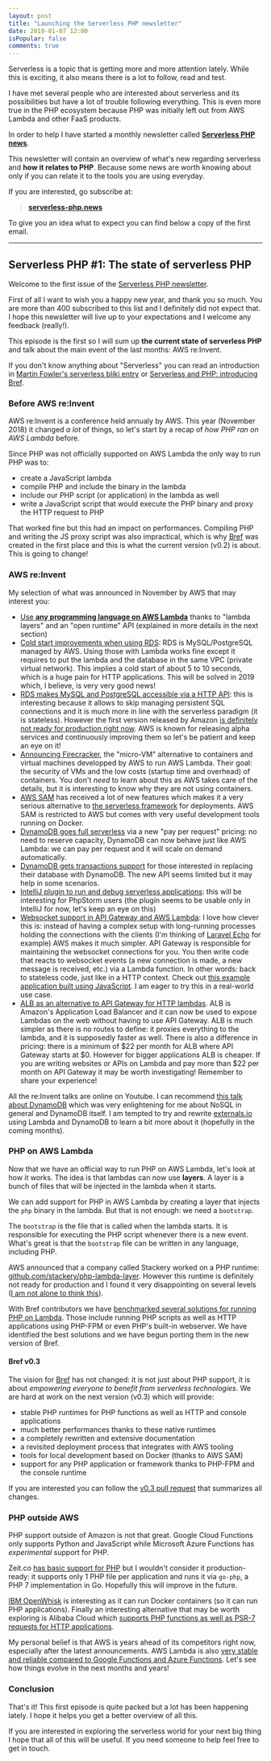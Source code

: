 ```yaml
---
layout: post
title: "Launching the Serverless PHP newsletter"
date: 2019-01-07 12:00
isPopular: false
comments: true
---
```


Serverless is a topic that is getting more and more attention lately. While this is exciting, it also means there is a lot to follow, read and test.

I have met several people who are interested about serverless and its possibilities but have a lot of trouble following everything. This is even more true in the PHP ecosystem because PHP was initially left out from AWS Lambda and other FaaS products.

In order to help I have started a monthly newsletter called **[Serverless PHP news](https://serverless-php.news/)**.

This newsletter will contain an overview of what's new regarding serverless and **how it relates to PHP**. Because some news are worth knowing about only if you can relate it to the tools you are using everyday.

If you are interested, go subscribe at:

> **[serverless-php.news](https://serverless-php.news/)**

To give you an idea what to expect you can find below a copy of the first email.

---

## Serverless PHP #1: The state of serverless PHP

Welcome to the first issue of the [Serverless PHP newsletter](https://serverless-php.news/).

First of all I want to wish you a happy new year, and thank you so much. You are more than 400 subscribed to this list and I definitely did not expect that. I hope this newsletter will live up to your expectations and I welcome any feedback (really!).

This episode is the first so I will sum up **the current state of serverless PHP** and talk about the main event of the last months: AWS re:Invent.

If you don't know anything about "Serverless" you can read an introduction in [Martin Fowler's serverless bliki entry](https://martinfowler.com/bliki/Serverless.html) or [Serverless and PHP: introducing Bref](https://mnapoli.fr/serverless-php/).

### Before AWS re:Invent

AWS re:Invent is a conference held annualy by AWS. This year (November 2018) it changed *a lot* of things, so let's start by a recap of *how PHP ran on AWS Lambda* before.

Since PHP was not officially supported on AWS Lambda the only way to run PHP was to:

- create a JavaScript lambda
- compile PHP and include the binary in the lambda
- include our PHP script (or application) in the lambda as well
- write a JavaScript script that would execute the PHP binary and proxy the HTTP request to PHP

That worked fine but this had an impact on performances. Compiling PHP and writing the JS proxy script was also impractical, which is why [Bref](https://github.com/mnapoli/bref) was created in the first place and this is what the current version (v0.2) is about. This is going to change!

### AWS re:Invent

My selection of what was announced in November by AWS that may interest you:

- [Use **any programming language on AWS Lambda**](https://aws.amazon.com/blogs/aws/new-for-aws-lambda-use-any-programming-language-and-share-common-components/) thanks to "lambda layers" and an "open runtime" API (explained in more details in the next section)
- [Cold start improvements when using RDS](https://twitter.com/jeremy_daly/status/1068272580556087296): RDS is MySQL/PostgreSQL managed by AWS. Using those with Lambda works fine except it requires to put the lambda and the database in the same VPC (private virtual network). This implies a cold start of about 5 to 10 seconds, which is a huge pain for HTTP applications. This will be solved in 2019 which, I believe, is very very good news!
- [RDS makes MySQL and PostgreSQL accessible via a HTTP API](https://aws.amazon.com/about-aws/whats-new/2018/11/aurora-serverless-data-api-beta/): this is interesting because it allows to skip managing persistent SQL connections and it is much more in line with the serverless paradigm (it is stateless). However the first version released by Amazon [is definitely not ready for production right now](https://www.jeremydaly.com/aurora-serverless-data-api-a-first-look/). AWS is known for releasing alpha services and continuously improving them so let's be patient and keep an eye on it!
- [Announcing Firecracker](https://aws.amazon.com/blogs/aws/firecracker-lightweight-virtualization-for-serverless-computing/), the "micro-VM" alternative to containers and virtual machines developped by AWS to run AWS Lambda. Their goal: the security of VMs and the low costs (startup time and overhead) of containers. You don't *need* to learn about this as AWS takes care of the details, but it is interesting to know why they are not using containers.
- [AWS SAM](https://github.com/awslabs/aws-sam-cli) has received a lot of new features which makes it a very serious alternative to [the serverless framework](https://serverless.com/) for deployments. AWS SAM is restricted to AWS but comes with very useful development tools running on Docker.
- [DynamoDB goes full serverless](https://aws.amazon.com/blogs/aws/amazon-dynamodb-on-demand-no-capacity-planning-and-pay-per-request-pricing/) via a new "pay per request" pricing: no need to reserve capacity, DynamoDB can now behave just like AWS Lambda: we can pay per request and it will scale on demand automatically.
- [DynamoDB gets transactions support](https://aws.amazon.com/blogs/aws/new-amazon-dynamodb-transactions/) for those interested in replacing their database with DynamoDB. The new API seems limited but it may help in some scenarios.
- [IntelliJ plugin to run and debug serverless applications](https://aws.amazon.com/blogs/aws/new-aws-toolkits-for-pycharm-intellij-preview-and-visual-studio-code-preview/): this will be interesting for PhpStorm users (the plugin seems to be usable only in IntelliJ for now, let's keep an eye on this)
- [Websocket support in API Gateway and AWS Lambda](https://aws.amazon.com/blogs/compute/announcing-websocket-apis-in-amazon-api-gateway/): I love how clever this is: instead of having a complex setup with long-running processes holding the connections with the clients (I'm thinking of [Laravel Echo](https://laravel.com/docs/5.7/broadcasting) for example) AWS makes it much simpler. API Gateway is responsible for maintaining the websocket connections for you. You then write code that reacts to websocket events (a new connection is made, a new message is received, etc.) via a Lambda function. In other words: back to stateless code, just like in a HTTP context. Check out [this example application built using JavaScript](https://github.com/aws-samples/simple-websockets-chat-app). I am eager to try this in a real-world use case.
- [ALB as an alternative to API Gateway for HTTP lambdas](https://aws.amazon.com/blogs/networking-and-content-delivery/lambda-functions-as-targets-for-application-load-balancers/). ALB is Amazon's Application Load Balancer and it can now be used to expose Lambdas on the web without having to use API Gateway. ALB is much simpler as there is no routes to define: it proxies everything to the lambda, and it is supposedly faster as well. There is also a difference in pricing: there is a minimum of $22 per month for ALB where API Gateway starts at $0. However for bigger applications ALB is cheaper. If you are writing websites or APIs on Lambda and pay more than $22 per month on API Gateway it may be worth investigating! Remember to share your experience!

All the re:Invent talks are online on Youtube. I can recommend [this talk about DynamoDB](https://www.youtube.com/watch?v=HaEPXoXVf2k) which was very enlightening for me about NoSQL in general and DynamoDB itself. I am tempted to try and rewrite [externals.io](https://externals.io/) using Lambda and DynamoDB to learn a bit more about it (hopefully in the coming months).

### PHP on AWS Lambda

Now that we have an official way to run PHP on AWS Lambda, let's look at how it works. The idea is that lambdas can now use **layers**. A layer is a bunch of files that will be injected in the lambda when it starts.

We can add support for PHP in AWS Lambda by creating a layer that injects the `php` binary in the lambda. But that is not enough: we need a `bootstrap`.

The `bootstrap` is the file that is called when the lambda starts. It is responsible for executing the PHP script whenever there is a new event. What's great is that the `bootstrap` file can be written in any language, including PHP.

AWS announced that a company called Stackery worked on a PHP runtime: [github.com/stackery/php-lambda-layer](https://github.com/stackery/php-lambda-layer). However this runtime is definitely not ready for production and I found it very disappointing on several levels ([I am not alone to think this](https://twitter.com/akrabat/status/1080510028531015680)).

With Bref contributors we have [benchmarked several solutions for running PHP on Lambda](https://github.com/mnapoli/bref-bootstrap-benchmarks). Those include running PHP scripts as well as HTTP applications using PHP-FPM or even PHP's built-in webserver. We have identified the best solutions and we have begun porting them in the new version of Bref.

#### Bref v0.3

The vision for [Bref](https://github.com/mnapoli/bref) has not changed: it is not just about PHP support, it is about *empowering everyone to benefit from serverless technologies*. We are hard at work on the next version (v0.3) which will provide:

- stable PHP runtimes for PHP functions as well as HTTP and console applications
- much better performances thanks to these native runtimes
- a completely rewritten and extensive documentation
- a revisited deployment process that integrates with AWS tooling
- tools for local development based on Docker (thanks to AWS SAM)
- support for any PHP application or framework thanks to PHP-FPM and the console runtime

If you are interested you can follow the [v0.3 pull request](https://github.com/mnapoli/bref/pull/113) that summarizes all changes.

### PHP outside AWS

PHP support outside of Amazon is not that great. Google Cloud Functions only supports Python and JavaScript while Microsoft Azure Functions has *experimental* support for PHP.

Zeit.co [has basic support for PHP](https://zeit.co/docs/v2/deployments/official-builders/php-now-php/) but I wouldn't consider it production-ready: it supports only 1 PHP file per application and runs it via `go-php`, a PHP 7 implementation in Go. Hopefully this will improve in the future.

[IBM OpenWhisk](https://www.ibm.com/cloud/functions) is interesting as it can run Docker containers (so it can run PHP applications). Finally an interesting alternative that may be worth exploring is Alibaba Cloud which [supports PHP functions as well as PSR-7 requests for HTTP applications](https://www.alibabacloud.com/help/doc-detail/89029.htm).

My personal belief is that AWS is years ahead of its competitors right now, especially after the latest announcements. AWS Lambda is also [very stable and reliable compared to Google Functions and Azure Functions](https://www.usenix.org/conference/atc18/presentation/wang-liang). Let's see how things evolve in the next months and years!

### Conclusion

That's it! This first episode is quite packed but a lot has been happening lately. I hope it helps you get a better overview of all this.

If you are interested in exploring the serverless world for your next big thing I hope that all of this will be useful. If you need someone to help feel free to get in touch.
